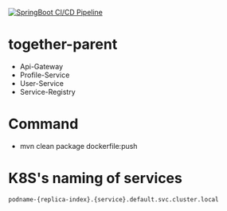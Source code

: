 [![SpringBoot CI/CD Pipeline](https://github.com/yky32/together-parent/actions/workflows/workflow.yml/badge.svg?branch=main)](https://github.com/yky32/together-parent/actions/workflows/workflow.yml)

# together-parent

* Api-Gateway
* Profile-Service
* User-Service
* Service-Registry

# Command
* mvn clean package dockerfile:push 

# K8S's naming of services
`podname-{replica-index}.{service}.default.svc.cluster.local`
